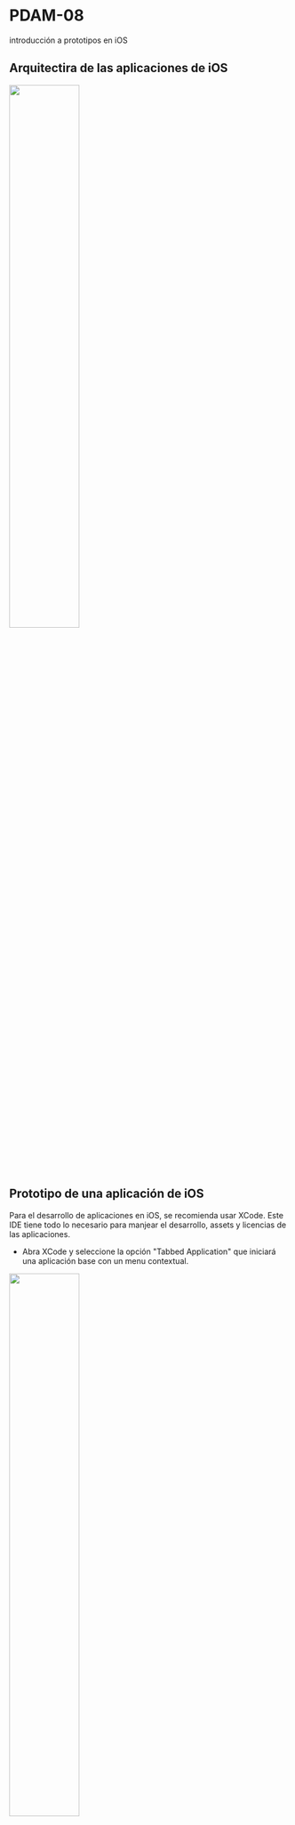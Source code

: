 # PDAM-08
introducción a prototipos en iOS 

## Arquitectira de las aplicaciones de iOS
<img src="http://gabo.com.co/pdam/lab-8/lab-8-4.png" width="50%">

## Prototipo de una aplicación de iOS
Para el desarrollo de aplicaciones en iOS, se recomienda usar XCode. Este IDE tiene todo lo necesario para manjear el desarrollo, assets y licencias de las aplicaciones.

* Abra XCode y seleccione la opción "Tabbed Application" que iniciará una aplicación base con un menu contextual.
<img src="http://gabo.com.co/pdam/lab-8/lab-8-5.png" width="50%">

* Para el nombre del proyecto utilice "pdam-08"
* Asegurese de seleccionar la opcion de "Swift" en el lenguaje
* Verifique que la aplicación este correctamente creada corriendo el emulador dando click al boton de play, el emulador es una aplicación aparte que se abrirá al terminar la compilación
<img src="http://gabo.com.co/pdam/lab-8/lab-8-2.png" width="50%">
* En XCode, abra el archivo "Main.storyboard", este archivo contiene la información del flujo de la interfaz de la aplicación. En el editor verá 3 vistas

** La vista que contiene los tabs
** La vista de la derecha
** La vista de la izquierda
<img src="http://gabo.com.co/pdam/lab-8/lab-8-6.png" width="50%">

* Agregue una tercera vista haciendo drag and drop de un elemento "ViewController", si no puede verlo use el siguiente icono para desplegar el menu lateral:
<img src="http://gabo.com.co/pdam/lab-8/lab-8-7.png" width="20%">

* Seleccione el "Tab Bar Controller", al seleccionar un elemento el menu lateral se activa con opciones para el elemento seleccionado. Ubique el menu de conexiones:
<img src="http://gabo.com.co/pdam/lab-8/lab-8-8.png" width="20%">

* Ubique el grupo de conexiones llamado "Triggered Segues", sobre el punto negro saldra un icono de +, arraste el icono hasta la tercera vista que se creó, esto hara que el controlador de tabs añada un nuevo tab referenciando a la nueva vista:
<img src="http://gabo.com.co/pdam/lab-8/lab-8-9.png" width="50%">

* Añada un nuevo elemento de texto en la tercera vista, para esto arrastre un elemento "label" dentro de la tercera vista.

* En el menu lateral en la sección de atributos puede editar la terecera vista para ajustar el icono asignado, intente cambiar el icono y pruebe la aplicación nuevamente en el emulador.

* Repita el proceso pero esta vez añada una vista de navegación "Navigation Controller" para que sea la cuarta opcion del menu. Esto generara otra vista con un listado de opciones por defecto.
<img src="http://gabo.com.co/pdam/lab-8/lab-8-10.png" width="50%">

## Edición de código Swift para un listado de elementos

* Desde el menu izquierdo, cree un nuevo archivo Swift (ListViewController.swift) en la raíz de su proyecto, este archivo sera la logica de la vista de listado de elementos que se creo en el punto anterior.
<img src="http://gabo.com.co/pdam/lab-8/lab-8-11.png" width="50%">

Complete el código con el ejemplo de la imagen anterior para crear una clase que extienda de UITableViewController

* Desde el menu izquierdo, cree un nuevo archivo Swift (ListCell.swift) en la raíz de su proyecto, este archivo será la lógica de la fila del listado de elementos.

<img src="http://gabo.com.co/pdam/lab-8/lab-8-12.png" width="50%">

Complete el código con el ejemplo de la imagen anterior para crear una clase que extienda de UITableViewCell

* Desde la vista de history boar "Main.historyboard" seleccione la celda prototipo, en las opciones de la derecha vaya a a la opcion de Identity Inspector, en esta opcion ubique la casilla de class y dentro de ella escriba el nombre de la clase que creó en el punto anterior, esto asignará la logica a la vista seleccionada.

<img src="http://gabo.com.co/pdam/lab-8/lab-8-13.png" width="50%">

* Desde el mismo menu ubique la opcion de atributos y en la casilla de Identifier ponga el valor "listCell"
<img src="http://gabo.com.co/pdam/lab-8/lab-8-15.png" width="50%">

* De la misma manera, seleccionando el controlador del listado de elementos, haciendo click en el icono amarillo vincule la vista del controlador con la clase que creo anteriormente: ListViewController.swift

* Añada un elemento de tipo Label a la celda prototipo
<img src="http://gabo.com.co/pdam/lab-8/lab-8-14.png" width="50%">

* Presionando la tecla "control" arrastre el mouse hasta el archivo swift como se muestra en el siguiente ejemplo

<img src="https://media.giphy.com/media/3og0IDRwEI9MPYxYOs/giphy.gif" width="100%">

* Ahora añadirá el codigo como en el siguiente ejemplo para mostrar 5 filas con numeros
<img src="http://gabo.com.co/pdam/lab-8/lab-8-16.png" width="50%">

## Resultado final
<img src="https://media.giphy.com/media/l1KVbF3IGDNncqDzq/giphy.gif" width="100%">





